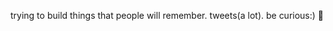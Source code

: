 trying to build things that people will remember. tweets(a lot).
be curious:) 💙
<!---
shreyashh001/shreyashh001 is a ✨ special ✨ repository because its `README.md` (this file) appears on your GitHub profile.
You can click the Preview link to take a look at your changes.
--->
